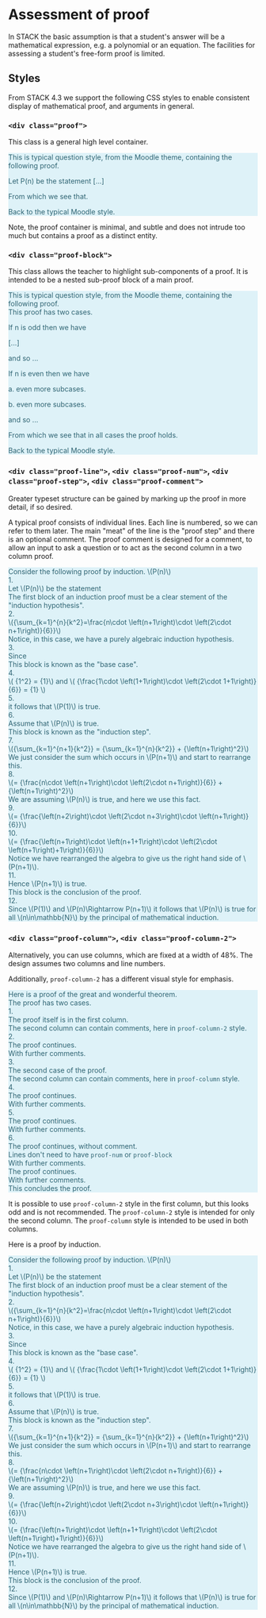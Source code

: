 # Assessment of proof

In STACK the basic assumption is that a student's answer will be a mathematical expression, e.g. a polynomial or an equation.  The facilities for assessing a student's free-form proof is limited.

## Styles

From STACK 4.3 we support the following CSS styles to enable consistent display of mathematical proof, and arguments in general.

### `<div class="proof">`

This class is a general high level container.

<div style="color: #2f6473; background-color: #def2f8; border-color: #d1edf6;">
This is typical question style, from the Moodle theme, containing the following proof.
<div class="proof">
<p>Let P(n) be the statement [...] </p>
<p>From which we see that.</p>
</div>
Back to the typical Moodle style.
</div>

Note, the proof container is minimal, and subtle and does not intrude too much but contains a proof as a distinct entity.

### `<div class="proof-block">`

This class allows the teacher to highlight sub-components of a proof.  It is intended to be a nested sub-proof block of a main proof.

<div style="color: #2f6473; background-color: #def2f8; border-color: #d1edf6;">
This is typical question style, from the Moodle theme, containing the following proof.
<div class="proof">
This proof has two cases.
<div class="proof-block">
<p>If n is odd then we have</p>
<p>[...]</p>
<p>and so ...</p>
</div>
<div class="proof-block">
<p>If n is even then we have</p>
<div class="proof-block">
<p>a. even more subcases.</p>
</div>
<div class="proof-block">
<p>b. even more subcases.</p>
</div>
<p>and so ...</p>
</div>
<p>From which we see that in all cases the proof holds.</p>
</div>
Back to the typical Moodle style.
</div>

### `<div class="proof-line">`, `<div class="proof-num">`, `<div class="proof-step">`, `<div class="proof-comment">`

Greater typeset structure can be gained by marking up the proof in more detail, if so desired.

A typical proof consists of individual lines. Each line is numbered, so we can refer to them later.  The main "meat" of the line is the "proof step" and there is an optional comment.  The proof comment is designed for a comment, to allow an input to ask a question or to act as the second column in a two column proof.

<div style="color: #2f6473; background-color: #def2f8; border-color: #d1edf6;">
Consider the following proof by induction. \(P(n)\)
<div class="proof">
<div class="proof-block">
<div class="proof-line">
 <div class="proof-num">1.</div>
 <div class="proof-step">Let \(P(n)\) be the statement</div>
 <div class="proof-comment">The first block of an induction proof must be a clear stement of the "induction hypothesis".</div>
</div>
<div class="proof-line">
 <div class="proof-num">2.</div>
 <div class="proof-step">\({\sum_{k=1}^{n}{k^2}=\frac{n\cdot \left(n+1\right)\cdot \left(2\cdot n+1\right)}{6}}\)</div>
 <div class="proof-comment">Notice, in this case, we have a purely algebraic induction hypothesis.</div>
</div>
</div>
<div class="proof-block">
<div class="proof-line">
 <div class="proof-num">3.</div>
 <div class="proof-step">Since</div>
 <div class="proof-comment">This block is known as the "base case".</div>
</div>
<div class="proof-line">
 <div class="proof-num">4.</div>
 <div class="proof-step">\( {1^2} = {1}\)</span> and \( {\frac{1\cdot \left(1+1\right)\cdot \left(2\cdot 1+1\right)}{6}} = {1} \)</div>
</div>
<div class="proof-line">
 <div class="proof-num">5.</div>
 <div class="proof-step">it follows that \(P(1)\) is true.</div>
</div>
</div>
<div class="proof-block">
<div class="proof-line">
 <div class="proof-num">6.</div>
 <div class="proof-step">Assume that \(P(n)\) is true.</div>
 <div class="proof-comment">This block is known as the "induction step".</div>
</div>
<div class="proof-line">
 <div class="proof-num">7.</div>
 <div class="proof-step">\({\sum_{k=1}^{n+1}{k^2}} = {\sum_{k=1}^{n}{k^2}} + {\left(n+1\right)^2}\)</div>
 <div class="proof-comment">We just consider the sum which occurs in \(P(n+1)\) and start to rearrange this.</div>
</div>
<div class="proof-line">
 <div class="proof-num">8.</div>
 <div class="proof-step">\(= {\frac{n\cdot \left(n+1\right)\cdot \left(2\cdot n+1\right)}{6}} + {\left(n+1\right)^2}\)</div>
 <div class="proof-comment">We are assuming \(P(n)\) is true, and here we use this fact.</div>
</div>
<div class="proof-line">
 <div class="proof-num">9.</div>
 <div class="proof-step">\(= {\frac{\left(n+2\right)\cdot \left(2\cdot n+3\right)\cdot \left(n+1\right)}{6}}\)</div>
</div>
<div class="proof-line">
 <div class="proof-num">10.</div>
 <div class="proof-step">\(= {\frac{\left(n+1\right)\cdot \left(n+1+1\right)\cdot \left(2\cdot \left(n+1\right)+1\right)}{6}}\)</div>
 <div class="proof-comment">Notice we have rearranged the algebra to give us the right hand side of \(P(n+1)\).</div>
</div>
<div class="proof-line">
 <div class="proof-num">11.</div>
 <div class="proof-step">Hence \(P(n+1)\) is true.</div>
 <div class="proof-comment">This block is the conclusion of the proof.</div>
</div>
</div>
<div class="proof-block">
<div class="proof-line">
 <div class="proof-num">12.</div>
 <div class="proof-step">Since \(P(1)\)</span> and \(P(n)\Rightarrow P(n+1)\) it follows that \(P(n)\) is true for all \(n\in\mathbb{N}\) by the principal of mathematical induction.</div>
</div>
</div>
</div>
</div>

### `<div class="proof-column">`, `<div class="proof-column-2">`

Alternatively, you can use columns, which are fixed at a width of 48%.  The design assumes two columns and line numbers.

Additionally, `proof-column-2` has a different visual style for emphasis.


<div style="color: #2f6473; background-color: #def2f8; border-color: #d1edf6;">
Here is a proof of the great and wonderful theorem.
<div class="proof">
The proof has two cases.
<div class="proof-block">
<div class="proof-line">
 <div class="proof-num">1.</div>
 <div class="proof-column">The proof itself is in the first column.</div>
 <div class="proof-column-2">The second column can contain comments, here in <code>proof-column-2</code> style. </div>
</div>
<div class="proof-line">
 <div class="proof-num">2.</div>
 <div class="proof-column">The proof continues.</div>
 <div class="proof-column-2">With further comments.</div>
</div>
</div>
<div class="proof-block">
<div class="proof-line">
 <div class="proof-num">3.</div>
 <div class="proof-column">The second case of the proof.</div>
 <div class="proof-column">The second column can contain comments, here in <code>proof-column</code> style. </div>
</div>
<div class="proof-line">
 <div class="proof-num">4.</div>
 <div class="proof-column">The proof continues.</div>
 <div class="proof-column">With further comments.</div>
</div>
<div class="proof-block">
<div class="proof-line">
 <div class="proof-num">5.</div>
 <div class="proof-column">The proof continues.</div>
 <div class="proof-column">With further comments.</div>
</div>
<div class="proof-line">
 <div class="proof-num">6.</div>
 <div class="proof-column">The proof continues, without comment.</div>
</div>
</div>
</div>
</div>
<div class="proof-line">
 <div class="proof-column">Lines don't need to have <code>proof-num</code> or <code>proof-block</code></div>
 <div class="proof-column">With further comments.</div>
</div>
<div class="proof-line">
 <div class="proof-column">The proof continues.</div>
 <div class="proof-column-2">With further comments.</div>
</div>
<div class="proof-line">
 <div class="proof-column">This concludes the proof.</div>
</div>
</div>

It is possible to use `proof-column-2` style in the first column, but this looks odd and is not recommended.  The `proof-column-2` style is intended for only the second column.  The `proof-column` style is intended to be used in both columns.

Here is a proof by induction.

<div style="color: #2f6473; background-color: #def2f8; border-color: #d1edf6;">
Consider the following proof by induction. \(P(n)\)
<div class="proof">
<div class="proof-block">
<div class="proof-line">
 <div class="proof-num">1.</div>
 <div class="proof-column">Let \(P(n)\) be the statement</div>
 <div class="proof-column-2">The first block of an induction proof must be a clear stement of the "induction hypothesis".</div>
</div>
<div class="proof-line">
 <div class="proof-num">2.</div>
 <div class="proof-column">\({\sum_{k=1}^{n}{k^2}=\frac{n\cdot \left(n+1\right)\cdot \left(2\cdot n+1\right)}{6}}\)</div>
 <div class="proof-column-2">Notice, in this case, we have a purely algebraic induction hypothesis.</div>
</div>
</div>
<div class="proof-block">
<div class="proof-line">
 <div class="proof-num">3.</div>
 <div class="proof-column">Since</div>
 <div class="proof-column-2">This block is known as the "base case".</div>
</div>
<div class="proof-line">
 <div class="proof-num">4.</div>
 <div class="proof-column">\( {1^2} = {1}\)</span> and \( {\frac{1\cdot \left(1+1\right)\cdot \left(2\cdot 1+1\right)}{6}} = {1} \)</div>
</div>
<div class="proof-line">
 <div class="proof-num">5.</div>
 <div class="proof-column">it follows that \(P(1)\) is true.</div>
</div>
</div>
<div class="proof-block">
<div class="proof-line">
 <div class="proof-num">6.</div>
 <div class="proof-column">Assume that \(P(n)\) is true.</div>
 <div class="proof-column-2">This block is known as the "induction step".</div>
</div>
<div class="proof-line">
 <div class="proof-num">7.</div>
 <div class="proof-column">\({\sum_{k=1}^{n+1}{k^2}} = {\sum_{k=1}^{n}{k^2}} + {\left(n+1\right)^2}\)</div>
 <div class="proof-column-2">We just consider the sum which occurs in \(P(n+1)\) and start to rearrange this.</div>
</div>
<div class="proof-line">
 <div class="proof-num">8.</div>
 <div class="proof-column">\(= {\frac{n\cdot \left(n+1\right)\cdot \left(2\cdot n+1\right)}{6}} + {\left(n+1\right)^2}\)</div>
 <div class="proof-column-2">We are assuming \(P(n)\) is true, and here we use this fact.</div>
</div>
<div class="proof-line">
 <div class="proof-num">9.</div>
 <div class="proof-column">\(= {\frac{\left(n+2\right)\cdot \left(2\cdot n+3\right)\cdot \left(n+1\right)}{6}}\)</div>
</div>
<div class="proof-line">
 <div class="proof-num">10.</div>
 <div class="proof-column">\(= {\frac{\left(n+1\right)\cdot \left(n+1+1\right)\cdot \left(2\cdot \left(n+1\right)+1\right)}{6}}\)</div>
 <div class="proof-column-2">Notice we have rearranged the algebra to give us the right hand side of \(P(n+1)\).</div>
</div>
<div class="proof-line">
 <div class="proof-num">11.</div>
 <div class="proof-column">Hence \(P(n+1)\) is true.</div>
 <div class="proof-column-2">This block is the conclusion of the proof.</div>
</div>
</div>
<div class="proof-block">
<div class="proof-line">
 <div class="proof-num">12.</div>
 <div class="proof-column">Since \(P(1)\)</span> and \(P(n)\Rightarrow P(n+1)\) it follows that \(P(n)\) is true for all \(n\in\mathbb{N}\) by the principal of mathematical induction.</div>
</div>
</div>
</div>
</div>